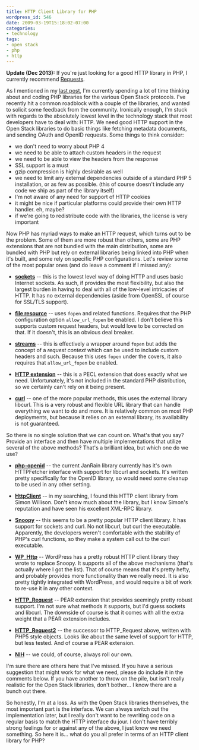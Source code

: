 ```yaml
---
title: HTTP Client Library for PHP
wordpress_id: 546
date: 2009-03-19T15:18:02-07:00
categories:
- technology
tags:
- open stack
- php
- http
---
```


**Update (Dec 2013):** If you're just looking for a good HTTP library in PHP, I currently recommend <a
href="http://requests.ryanmccue.info/">Requests</a>.

As I mentioned in my <a href="http://willnorris.com/2009/03/the-open-stack-in-php">last post</a>, I'm currently spending
a lot of time thinking about and coding PHP libraries for the various Open Stack protocols.  I've recently hit a common
roadblock with a couple of the libraries, and wanted to solicit some feedback from the community.  Ironically enough,
I'm stuck with regards to the absolutely lowest level in the technology stack that most developers have to deal with:
HTTP.  We need good HTTP support in the Open Stack libraries to do basic things like fetching metadata documents, and
sending OAuth and OpenID requests.  Some things to think consider:

 - we don't need to worry about PHP 4
 - we need to be able to attach custom headers in the request
 - we need to be able to view the headers from the response
 - SSL support is a must
 - gzip compression is highly desirable as well
 - we need to limit any external dependencies outside of a standard PHP 5 installation, or as few as possible. (this of
 course doesn't include any code we ship as part of the library itself)
 - I'm not aware of any need for support of HTTP cookies
 - it might be nice if particular platforms could provide their own HTTP handler.  eh, maybe?
 - if we're going to redistribute code with the libraries, the license is very important

Now PHP has myriad ways to make an HTTP request, which turns out to be the problem.  Some of them are more robust than
others, some are PHP extensions that are not bundled with the main distribution, some are bundled with PHP but rely on
external libraries being linked into PHP when it's built, and some rely on specific PHP configurations.  Let's review
some of the most popular ones (and do leave a comment if I missed any):

 - **[sockets](http://php.net/sockets)** -- this is the lowest level way of doing HTTP and uses basic Internet sockets.
 As such, if provides the most flexibility, but also the largest burden in having to deal with all of the low-level
 intricacies of HTTP.  It has no external dependencies (aside from OpenSSL of course for SSL/TLS support).

 - **[file resource](http://php.net/filesystem)** -- uses `fopen` and related functions.  Requires that the PHP
 configuration option `allow_url_fopen` be enabled.  I don't believe this supports custom request headers, but would
 love to be corrected on that.  If it doesn't, this is an obvious deal breaker.

 - **[streams](http://php.net/streams)** -- this is effectively a wrapper around `fopen` but adds the concept of a
 *request context* which can be used to include custom headers and such.  Because this uses `fopen` under the covers, it
 also requires that `allow_url_fopen` be enabled.

 - **[HTTP extension](http://php.net/http)** -- this is a PECL extension that does exactly what we need.  Unfortunately,
 it's not included in the standard PHP distribution, so we certainly can't rely on it being present.

 - **[curl](http://php.net/curl)** -- one of the more popular methods, this uses the external library libcurl.  This is
 a very robust and flexible URL library that can handle everything we want to do and more.  It is relatively common on
 most PHP deployments, but because it relies on an external library, its availability is not guaranteed.

So there is no single solution that we can count on.  What's that you say?  Provide an interface and then have multiple implementations that utilize several of the above methods?  That's a brilliant idea, but which one do we use?

 - **[php-openid](http://github.com/bce/php-openid/blob/master/Auth/Yadis/HTTPFetcher.php)** -- the current JanRain
 library currently has it's own HTTPFetcher interface with support for libcurl and sockets.  It's written pretty
 specifically for the OpenID library, so would need some cleanup to be used in any other setting.

 - **[HttpClient](http://scripts.incutio.com/httpclient/)** -- in my searching, I found this HTTP client library from
 Simon Willison.  Don't know much about the library, but I know Simon's reputation and have seen his excellent XML-RPC
 library.

 - **[Snoopy](http://snoopy.sourceforge.net/)** -- this seems to be a pretty popular HTTP client library.  It has
 support for sockets and curl.  No not libcurl, but curl the executable.  Apparently, the developers weren't comfortable
 with the stability of PHP's curl functions, so they make a system call out to the curl executable.

 - **[WP_Http](http://core.trac.wordpress.org/browser/trunk/wp-includes/http.php)** -- WordPress has a pretty robust
 HTTP client library they wrote to replace Snoopy.  It supports all of the above mechanisms (that's actually where I got
 the list).  That of course means that it's pretty hefty, and probably provides more functionality than we really need.
 It is also pretty tightly integrated with WordPress, and would require a bit of work to re-use it in any other context.

 - **[HTTP_Request](http://pear.php.net/package/HTTP_Request)** -- PEAR extension that provides seemingly pretty robust
 support.  I'm not sure what methods it supports, but I'd guess sockets and libcurl.  The downside of course is that it
 comes with all the extra weight that a PEAR extension includes.

 - **[HTTP_Request2](http://pear.php.net/package/HTTP_Request2)** -- the successor to HTTP_Request above, written with
 PHP5 style objects.  Looks like about the same level of support for HTTP, but less tested.  And of course a PEAR
 extension.

 - **[NIH](http://en.wikipedia.org/wiki/Not_Invented_Here)** -- we could, of course, always roll our own.

I'm sure there are others here that I've missed.  If you have a serious suggestion that might work for what we need,
please do include it in the comments below.  If you have another to throw on the pile, but isn't really realistic for
the Open Stack libraries, don't bother... I know there are a bunch out there.

So honestly, I'm at a loss.  As with the Open Stack libraries themselves, the most important part is the interface.  We
can always switch out the implementation later, but I really don't want to be rewriting code on a regular basis to match
the HTTP interface du jour.  I don't have terribly strong feelings for or against any of the above, I just know we need
something.  So here it is... what do you all prefer in terms of an HTTP client library for PHP?
